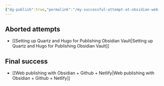 ```yaml
---
{"dg-publish":true,"permalink":"/my-successful-attempt-at-obsidian-web-publishing/","noteIcon":"2","created":"","updated":""}
---
```


## Aborted attempts
- [[Setting up Quartz and Hugo for Publishing Obsidian Vault\|Setting up Quartz and Hugo for Publishing Obsidian Vault]]

## Final success
- [[Web publishing with Obsidian + Github + Netlify\|Web publishing with Obsidian + Github + Netlify]]